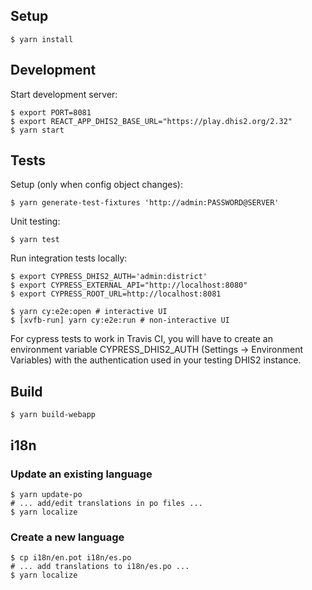 ## Setup

```
$ yarn install
```

## Development

Start development server:

```
$ export PORT=8081
$ export REACT_APP_DHIS2_BASE_URL="https://play.dhis2.org/2.32"
$ yarn start
```

## Tests

Setup (only when config object changes):

```
$ yarn generate-test-fixtures 'http://admin:PASSWORD@SERVER'
```

Unit testing:

```
$ yarn test
```

Run integration tests locally:

```
$ export CYPRESS_DHIS2_AUTH='admin:district'
$ export CYPRESS_EXTERNAL_API="http://localhost:8080"
$ export CYPRESS_ROOT_URL=http://localhost:8081

$ yarn cy:e2e:open # interactive UI
$ [xvfb-run] yarn cy:e2e:run # non-interactive UI
```

For cypress tests to work in Travis CI, you will have to create an environment variable CYPRESS_DHIS2_AUTH (Settings -> Environment Variables) with the authentication used in your testing DHIS2 instance.

## Build

```
$ yarn build-webapp
```

## i18n

### Update an existing language

```
$ yarn update-po
# ... add/edit translations in po files ...
$ yarn localize
```

### Create a new language

```
$ cp i18n/en.pot i18n/es.po
# ... add translations to i18n/es.po ...
$ yarn localize
```
